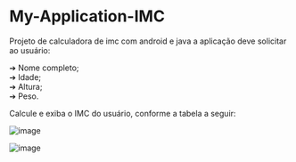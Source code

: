 # My-Application-IMC
<p> Projeto de calculadora de imc com android e java a aplicação deve solicitar ao usuário:</p>
  ➔ Nome completo;
  <br>
  ➔ Idade;
  <br>
  ➔ Altura;
  <br>
  ➔ Peso.
  <br>
  
<p> Calcule e exiba o IMC do usuário, conforme a tabela a seguir:</p>

![image](https://github.com/aesley/My-Application-IMC/assets/95926189/a708fe64-3eea-4a59-ad14-02c3a6e92878)

![image](https://github.com/aesley/My-Application-IMC/assets/95926189/e0239d0d-84a2-483c-8981-91980dee1573)



